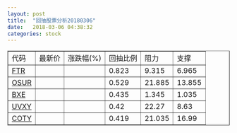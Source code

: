 ```yaml
---
layout: post
title:  "回抽股票分析20180306"
date:   2018-03-06 04:38:32
categories: stock
---
```

<script type="text/javascript">
var stockList = []
stockList.push('gb_ftr');
stockList.push('gb_osur');
stockList.push('gb_bxe');
stockList.push('gb_uvxy');
stockList.push('gb_coty');
</script>
<table border="1">
 <tr>
 <td>代码</td>
 <td>最新价</td>
 <td>涨跌幅(%)</td>
 <td>回抽比例</td>
 <td>阻力</td>
 <td>支撑</td>
</tr>
  <tr id="ftr">
  <td><a href="http://stock.finance.sina.com.cn/usstock/quotes/FTR.html" target="_blank">FTR</a></td><td></td><td></td><td>0.823</td><td>9.315</td><td>6.965</td></tr>
  <tr id="osur">
  <td><a href="http://stock.finance.sina.com.cn/usstock/quotes/OSUR.html" target="_blank">OSUR</a></td><td></td><td></td><td>0.529</td><td>21.885</td><td>13.855</td></tr>
  <tr id="bxe">
  <td><a href="http://stock.finance.sina.com.cn/usstock/quotes/BXE.html" target="_blank">BXE</a></td><td></td><td></td><td>0.435</td><td>1.345</td><td>1.035</td></tr>
  <tr id="uvxy">
  <td><a href="http://stock.finance.sina.com.cn/usstock/quotes/UVXY.html" target="_blank">UVXY</a></td><td></td><td></td><td>0.42</td><td>22.27</td><td>8.63</td></tr>
  <tr id="coty">
  <td><a href="http://stock.finance.sina.com.cn/usstock/quotes/COTY.html" target="_blank">COTY</a></td><td></td><td></td><td>0.419</td><td>21.035</td><td>16.99</td></tr>
</table>
